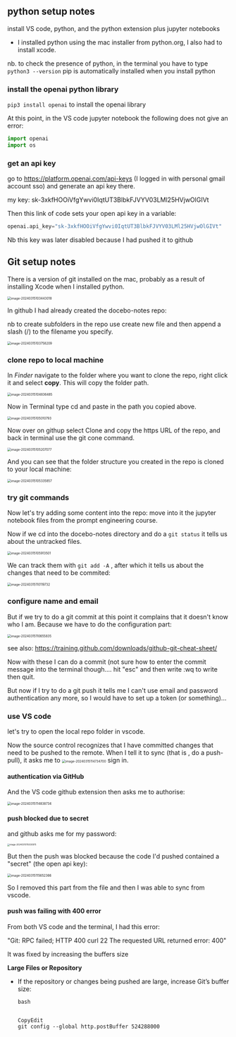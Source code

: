 ##  python setup notes

install VS code, python, and the python extension plus jupyter notebooks

- I installed python using the mac installer from python.org, I also had to install xcode.

nb. to check the presence of python, in the terminal you have to type `python3 --version`
pip is automatically installed when you install python

### install the openai python library

`pip3 install openai` to install the openai library

At this point, in the VS code jupyter notebook the following does not give an error:

```python
import openai
import os
```

### get an api key

go to https://platform.openai.com/api-keys (I logged in with personal gmail account sso) and generate an api key there.

my key: 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

Then this link of code sets your open api key in a variable:

```py
openai.api_key="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"
```

Nb this key was later disabled because I had pushed it to github

## Git setup notes

There is a version of git installed on the mac, probably as a result of installing Xcode when I installed python.

<img src="image-20240315103443018.png" alt="image-20240315103443018" style="zoom:50%;" />

In github I had already created the docebo-notes repo:

nb to create subfolders in the repo use create new file and then append a slash (/) to the filename you specify.

<img src="image-20240315103758209.png" alt="image-20240315103758209" style="zoom:50%;" />

### clone repo to local machine

In *Finder* navigate to the folder where you want to clone the repo, right click it and select **copy**. This will copy the folder path.

<img src="image-20240315104836485.png" alt="image-20240315104836485" style="zoom:50%;" />

Now in Terminal type cd and paste in the path you copied above. 

<img src="image-20240315105010793.png" alt="image-20240315105010793" style="zoom:50%;" />

Now over on githup select Clone and copy the https URL of the repo, and back in terminal use the git cone command.

<img src="image-20240315105207077.png" alt="image-20240315105207077" style="zoom:50%;" />

And you can see that the folder structure you created in the repo is cloned to your local machine:

<img src="image-20240315105335857.png" alt="image-20240315105335857" style="zoom:50%;" />



### try git commands

Now let's try adding some content into the repo: move into it the jupyter notebook files from the prompt engineering course.

Now if we cd into the docebo-notes directory and do a `git status` it tells us about the untracked files. 

<img src="image-20240315105913501.png" alt="image-20240315105913501" style="zoom:50%;" />

We can track them with `git add -A` , after which it tells us about the changes that need to be commited:

<img src="image-20240315110119732.png" alt="image-20240315110119732" style="zoom:50%;" />

### configure name and email

But if we try to do a git commit at this point it complains that it doesn't know who I am. Because we have to do the configuration part:

<img src="image-20240315110655835.png" alt="image-20240315110655835" style="zoom:50%;" />

see also: https://training.github.com/downloads/github-git-cheat-sheet/

Now with these I can do a commit (not sure how to enter the commit message into the terminal though.... hit "esc" and then write :wq to write then quit.

But now if I try to do a git push it tells me I can't use email and password authentication any more, so I would have to set up a token (or something)...

### use VS code

let's try to open the local repo folder in vscode.

Now the source control recognizes that I have committed changes that need to be pushed to the remote. When I tell it to sync (that is , do a push- pull), it asks me to <img src="image-20240315114734700.png" alt="image-20240315114734700" style="zoom:50%;" /> sign in.

#### authentication via GitHub

And the VS code github extension then asks me to authorise:

<img src="image-20240315114838734.png" alt="image-20240315114838734" style="zoom:50%;" />

#### push blocked due to secret

and github asks me for my password:

<img src="image-20240315115030975.png" alt="image-20240315115030975" style="zoom: 33%;" />

But then the push was blocked because the code I'd pushed contained a "secret" (the open api key):

<img src="image-20240315115652366.png" alt="image-20240315115652366" style="zoom:50%;" />

So I removed this part from the file and then I was able to sync from vscode.

#### push was failing with 400 error 

From both VS code and the terminal, I had this error:

"Git: RPC failed; HTTP 400 curl 22 The requested URL returned error: 400"

It was fixed by increasing the buffers size 

**Large Files or Repository**

- If the repository or changes being pushed are large, increase Git’s buffer size:

  ```
  bash
  
  
  CopyEdit
  git config --global http.postBuffer 524288000
  ```



